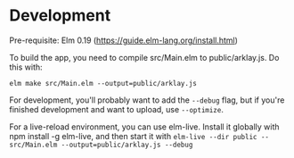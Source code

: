 # Development

Pre-requisite: Elm 0.19 (https://guide.elm-lang.org/install.html)

To build the app, you need to compile src/Main.elm to public/arklay.js. Do this with:

```elm make src/Main.elm --output=public/arklay.js```

For development, you'll probably want to add the `--debug` flag, but if you're finished development and want to upload, use `--optimize`.

For a live-reload environment, you can use elm-live. Install it globally with npm install -g elm-live, and then start it with ```elm-live --dir public -- src/Main.elm --output=public/arklay.js --debug```
